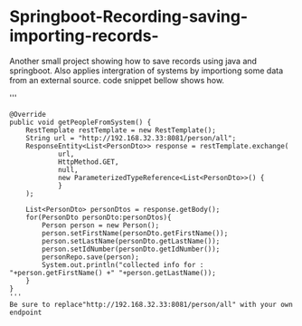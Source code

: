 # Springboot-Recording-saving-importing-records-

Another small project showing how to save records using java and springboot.
Also applies intergration of systems by importiong some data from an external source. code snippet bellow shows how.

'''

    @Override
    public void getPeopleFromSystem() {
        RestTemplate restTemplate = new RestTemplate();
        String url = "http://192.168.32.33:8081/person/all";
        ResponseEntity<List<PersonDto>> response = restTemplate.exchange(
                url,
                HttpMethod.GET,
                null,
                new ParameterizedTypeReference<List<PersonDto>>() {
                }
        );

        List<PersonDto> personDtos = response.getBody();
        for(PersonDto personDto:personDtos){
            Person person = new Person();
            person.setFirstName(personDto.getFirstName());
            person.setLastName(personDto.getLastName());
            person.setIdNumber(personDto.getIdNumber());
            personRepo.save(person);
            System.out.println("collected info for : "+person.getFirstName() +" "+person.getLastName());
        }
    }
    '''
    Be sure to replace"http://192.168.32.33:8081/person/all" with your own endpoint
